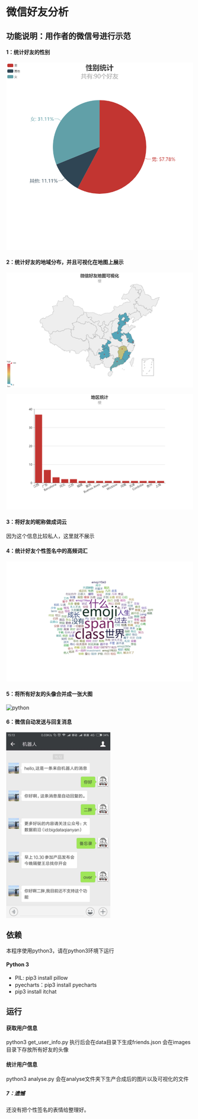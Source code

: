 ﻿



# 微信好友分析

## 功能说明：用作者的微信号进行示范
#### 1：统计好友的性别
![python](https://github.com/isleak/wechat-friends/blob/master/source/1.png)
#### 2：统计好友的地域分布，并且可视化在地图上展示
![python](https://github.com/isleak/wechat-friends/blob/master/source/2.png)

![python](https://github.com/isleak/wechat-friends/blob/master/source/3.png)
#### 3：将好友的昵称做成词云
因为这个信息比较私人，这里就不展示
#### 4：统计好友个性签名中的高频词汇
![python](https://github.com/isleak/wechat-friends/blob/master/source/4.png)
#### 5：将所有好友的头像合并成一张大图
![python](https://github.com/isleak/wechat-friends/blob/master/source/5.png)
#### 6：微信自动发送与回复消息
<img height="500" align="center" src="https://github.com/isleak/wechat-friends/blob/master/source/6.jpg" alt="">

## 依赖
本程序使用python3，请在python3环境下运行
#### Python 3
- PIL: pip3 install pillow
- pyecharts：pip3 install pyecharts
- pip3 install itchat

## 运行
#### 获取用户信息
python3 get_user_info.py
执行后会在data目录下生成friends.json
会在images目录下存放所有好友的头像
#### 统计用户信息
python3 analyse.py
会在analyse文件夹下生产合成后的图片以及可视化的文件

##### 7：遗憾
还没有把个性签名的表情给整理好。
